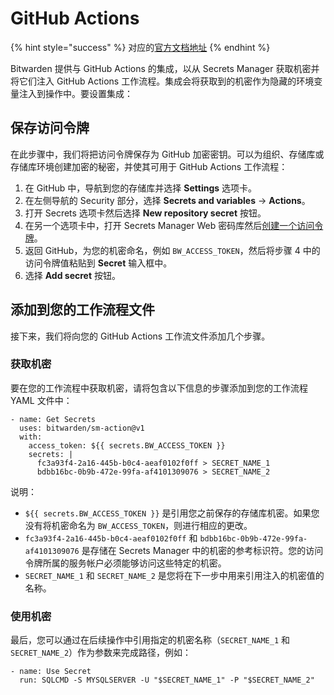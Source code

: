 # GitHub Actions

{% hint style="success" %}
对应的[官方文档地址](https://bitwarden.com/help/github-actions-integration/)
{% endhint %}

Bitwarden 提供与 GitHub Actions 的集成，以从 Secrets Manager 获取机密并将它们注入 GitHub Actions 工作流程。集成会将获取到的机密作为隐藏的环境变量注入到操作中。要设置集成：

## 保存访问令牌 <a href="#save-an-access-token" id="save-an-access-token"></a>

在此步骤中，我们将把访问令牌保存为 GitHub 加密密钥。可以为组织、存储库或存储库环境创建加密的秘密，并使其可用于 GitHub Actions 工作流程：

1. 在 GitHub 中，导航到您的存储库并选择 **Settings** 选项卡。
2. 在左侧导航的 Security 部分，选择 **Secrets and variables** → **Actions**。
3. 打开 Secrets 选项卡然后选择 **New repository secret** 按钮。
4. 在另一个选项卡中，打开 Secrets Manager Web 密码库然后[创建一个访问令牌](../your-secrets/service-accounts.md)。
5. 返回 GitHub，为您的机密命名，例如 `BW_ACCESS_TOKEN`，然后将步骤 4 中的访问令牌值粘贴到 **Secret** 输入框中。
6. 选择 **Add secret** 按钮。

## 添加到您的工作流程文件 <a href="#add-to-your-workflow-file" id="add-to-your-workflow-file"></a>

接下来，我们将向您的 GitHub Actions 工作流文件添加几个步骤。

### 获取机密 <a href="#get-secrets" id="get-secrets"></a>

要在您的工作流程中获取机密，请将包含以下信息的步骤添加到您的工作流程 YAML 文件中：

```
- name: Get Secrets
  uses: bitwarden/sm-action@v1
  with:
    access_token: ${{ secrets.BW_ACCESS_TOKEN }}
    secrets: |
      fc3a93f4-2a16-445b-b0c4-aeaf0102f0ff > SECRET_NAME_1
      bdbb16bc-0b9b-472e-99fa-af4101309076 > SECRET_NAME_2
```

说明：

* `${{ secrets.BW_ACCESS_TOKEN }}` 是引用您之前保存的存储库机密。如果您没有将机密命名为 `BW_ACCESS_TOKEN`，则进行相应的更改。
* `fc3a93f4-2a16-445b-b0c4-aeaf0102f0ff` 和 `bdbb16bc-0b9b-472e-99fa-af4101309076` 是存储在 Secrets Manager 中的机密的参考标识符。您的访问令牌所属的服务帐户必须能够访问这些特定的机密。
* `SECRET_NAME_1` 和 `SECRET_NAME_2` 是您将在下一步中用来引用注入的机密值的名称。

### 使用机密 <a href="#use-secrets" id="use-secrets"></a>

最后，您可以通过在后续操作中引用指定的机密名称（`SECRET_NAME_1` 和 `SECRET_NAME_2`）作为参数来完成路径，例如：

```
- name: Use Secret
  run: SQLCMD -S MYSQLSERVER -U "$SECRET_NAME_1" -P "$SECRET_NAME_2"
```
